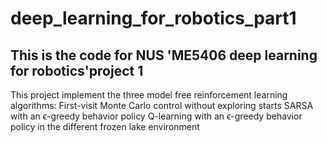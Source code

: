 # deep_learning_for_robotics_part1
## This is the code for NUS 'ME5406 deep learning for robotics'project 1
This project implement the three model free reinforcement learning algorithms: First-visit Monte Carlo control without exploring starts SARSA with an ϵ-greedy behavior policy Q-learning with an ϵ-greedy behavior policy in the different frozen lake environment
